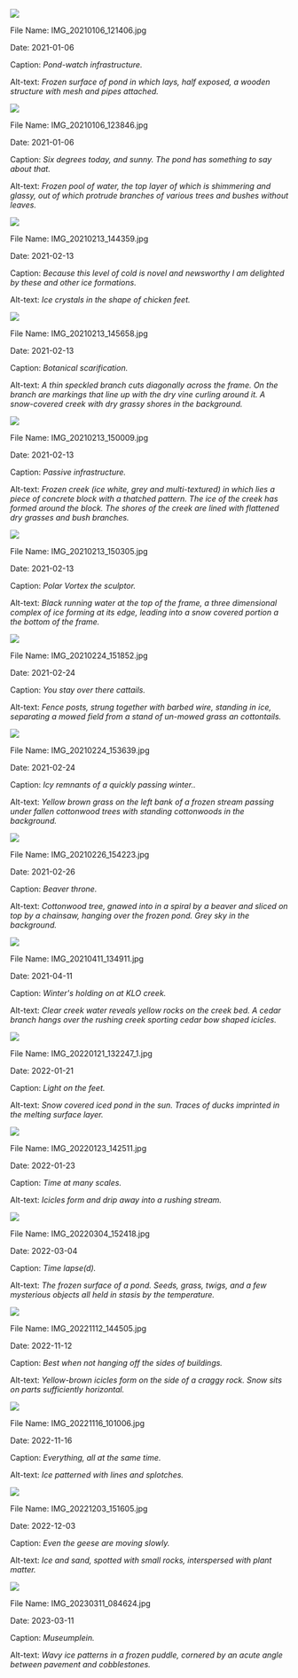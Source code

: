 ![](https://raw.githubusercontent.com/deniledam/thesis-images-2021/main/IMG_20210106_121406.jpg)

File Name: IMG_20210106_121406.jpg

Date: 2021-01-06

Caption: *Pond-watch infrastructure.*

Alt-text: *Frozen surface of pond in which lays, half exposed, a wooden structure with mesh and pipes attached.*

![](https://raw.githubusercontent.com/deniledam/thesis-images-2021/main/IMG_20210106_123846.jpg)

File Name: IMG_20210106_123846.jpg

Date: 2021-01-06

Caption: *Six degrees today, and sunny. The pond has something to say about that.*

Alt-text: *Frozen pool of water, the top layer of which is shimmering and glassy, out of which protrude branches of various trees and bushes without leaves.*

![](https://raw.githubusercontent.com/deniledam/thesis-images-2021/main/IMG_20210213_144359.jpg)

File Name: IMG_20210213_144359.jpg

Date: 2021-02-13

Caption: *Because this level of cold is novel and newsworthy I am delighted by these and other ice formations.*

Alt-text: *Ice crystals in the shape of chicken feet.*

![](https://raw.githubusercontent.com/deniledam/thesis-images-2021/main/IMG_20210213_145658.jpg)

File Name: IMG_20210213_145658.jpg

Date: 2021-02-13

Caption: *Botanical scarification.*

Alt-text: *A thin speckled branch cuts diagonally across the frame. On the branch are markings that line up with the dry vine curling around it. A snow-covered creek with dry grassy shores in the background.*

![](https://raw.githubusercontent.com/deniledam/thesis-images-2021/main/IMG_20210213_150009.jpg)

File Name: IMG_20210213_150009.jpg

Date: 2021-02-13

Caption: *Passive infrastructure.*

Alt-text: *Frozen creek (ice white, grey and multi-textured) in which lies a piece of concrete block with a thatched pattern. The ice of the creek has formed around the block. The shores of the creek are lined with flattened dry grasses and bush branches.*

![](https://raw.githubusercontent.com/deniledam/thesis-images-2021/main/IMG_20210213_150305.jpg)

File Name: IMG_20210213_150305.jpg

Date: 2021-02-13

Caption: *Polar Vortex the sculptor.*

Alt-text: *Black running water at the top of the frame, a three dimensional complex of ice forming at its edge, leading into a snow covered portion a the bottom of the frame.*

![](https://raw.githubusercontent.com/deniledam/thesis-images-2021/main/IMG_20210224_151852.jpg)

File Name: IMG_20210224_151852.jpg

Date: 2021-02-24

Caption: *You stay over there cattails.*

Alt-text: *Fence posts, strung together with barbed wire, standing in ice, separating a mowed field from a stand of un-mowed grass an cottontails.*

![](https://raw.githubusercontent.com/deniledam/thesis-images-2021/main/IMG_20210224_153639.jpg)

File Name: IMG_20210224_153639.jpg

Date: 2021-02-24

Caption: *Icy remnants of a quickly passing winter..*

Alt-text: *Yellow brown grass on the left bank of a frozen stream passing under fallen cottonwood trees with standing cottonwoods in the background.*

![](https://raw.githubusercontent.com/deniledam/thesis-images-2021/main/IMG_20210226_154223.jpg)

File Name: IMG_20210226_154223.jpg

Date: 2021-02-26

Caption: *Beaver throne.*

Alt-text: *Cottonwood tree, gnawed into in a spiral by a beaver and sliced on top by a chainsaw, hanging over the frozen pond. Grey sky in the background.*

![](https://raw.githubusercontent.com/deniledam/thesis-images-2021/main/IMG_20210411_134911.jpg)

File Name: IMG_20210411_134911.jpg

Date: 2021-04-11

Caption: *Winter's holding on at KLO creek.*

Alt-text: *Clear creek water reveals yellow rocks on the creek bed. A cedar branch hangs over the rushing creek sporting cedar bow shaped icicles.*

![](https://raw.githubusercontent.com/deniledam/thesis-images-2022/main/IMG_20220121_132247_1.jpg)

File Name: IMG_20220121_132247_1.jpg

Date: 2022-01-21

Caption: *Light on the feet.*

Alt-text: *Snow covered iced pond in the sun. Traces of ducks imprinted in the melting surface layer.*

![](https://raw.githubusercontent.com/deniledam/thesis-images-2022/main/IMG_20220123_142511.jpg)

File Name: IMG_20220123_142511.jpg

Date: 2022-01-23

Caption: *Time at many scales.*

Alt-text: *Icicles form and drip away into a rushing stream.*

![](https://raw.githubusercontent.com/deniledam/thesis-images-2022/main/IMG_20220304_152418.jpg)

File Name: IMG_20220304_152418.jpg

Date: 2022-03-04

Caption: *Time lapse(d).*

Alt-text: *The frozen surface of a pond. Seeds, grass, twigs, and a few mysterious objects all held in stasis by the temperature.*

![](https://raw.githubusercontent.com/deniledam/thesis-images-2022/main/IMG_20221112_144505.jpg)

File Name: IMG_20221112_144505.jpg

Date: 2022-11-12

Caption: *Best when not hanging off the sides of buildings.*

Alt-text: *Yellow-brown icicles form on the side of a craggy rock. Snow sits on parts sufficiently horizontal.*

![](https://raw.githubusercontent.com/deniledam/thesis-images-2022/main/IMG_20221116_101006.jpg)

File Name: IMG_20221116_101006.jpg

Date: 2022-11-16

Caption: *Everything, all at the same time.*

Alt-text: *Ice patterned with lines and splotches.*

![](https://raw.githubusercontent.com/deniledam/thesis-images-2022/main/IMG_20221203_151605.jpg)

File Name: IMG_20221203_151605.jpg

Date: 2022-12-03

Caption: *Even the geese are moving slowly.*

Alt-text: *Ice and sand, spotted with small rocks, interspersed with plant matter.*

![](https://raw.githubusercontent.com/deniledam/thesis-images-2023/main/IMG_20230311_084624.jpg)

File Name: IMG_20230311_084624.jpg

Date: 2023-03-11

Caption: *Museumplein.*

Alt-text: *Wavy ice patterns in a frozen puddle, cornered by an acute angle between pavement and cobblestones.*

